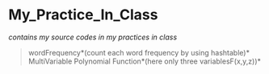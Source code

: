 # My_Practice_In_Class
*contains my source codes in my practices in class*
>wordFrequency*(count each word frequency by using hashtable)*
>MultiVariable Polynomial Function*(here only three variablesF(x,y,z))*
